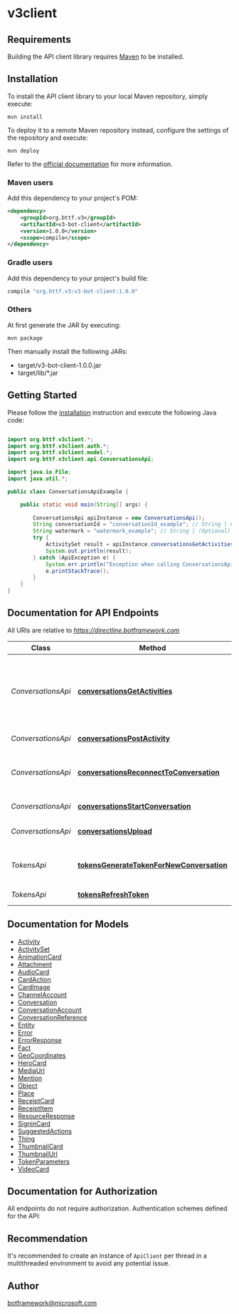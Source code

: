 # v3client

## Requirements

Building the API client library requires [Maven](https://maven.apache.org/) to be installed.

## Installation

To install the API client library to your local Maven repository, simply execute:

```shell
mvn install
```

To deploy it to a remote Maven repository instead, configure the settings of the repository and execute:

```shell
mvn deploy
```

Refer to the [official documentation](https://maven.apache.org/plugins/maven-deploy-plugin/usage.html) for more information.

### Maven users

Add this dependency to your project's POM:

```xml
<dependency>
    <groupId>org.bttf.v3</groupId>
    <artifactId>v3-bot-client</artifactId>
    <version>1.0.0</version>
    <scope>compile</scope>
</dependency>
```

### Gradle users

Add this dependency to your project's build file:

```groovy
compile "org.bttf.v3:v3-bot-client:1.0.0"
```

### Others

At first generate the JAR by executing:

    mvn package

Then manually install the following JARs:

* target/v3-bot-client-1.0.0.jar
* target/lib/*.jar

## Getting Started

Please follow the [installation](#installation) instruction and execute the following Java code:

```java

import org.bttf.v3client.*;
import org.bttf.v3client.auth.*;
import org.bttf.v3client.model.*;
import org.bttf.v3client.api.ConversationsApi;

import java.io.File;
import java.util.*;

public class ConversationsApiExample {

    public static void main(String[] args) {
        
        ConversationsApi apiInstance = new ConversationsApi();
        String conversationId = "conversationId_example"; // String | Conversation ID
        String watermark = "watermark_example"; // String | (Optional) only returns activities newer than this watermark
        try {
            ActivitySet result = apiInstance.conversationsGetActivities(conversationId, watermark);
            System.out.println(result);
        } catch (ApiException e) {
            System.err.println("Exception when calling ConversationsApi#conversationsGetActivities");
            e.printStackTrace();
        }
    }
}

```

## Documentation for API Endpoints

All URIs are relative to *https://directline.botframework.com*

Class | Method | HTTP request | Description
------------ | ------------- | ------------- | -------------
*ConversationsApi* | [**conversationsGetActivities**](docs/ConversationsApi.md#conversationsGetActivities) | **GET** /v3/directline/conversations/{conversationId}/activities | Get activities in this conversation. This method is paged with the &#39;watermark&#39; parameter.
*ConversationsApi* | [**conversationsPostActivity**](docs/ConversationsApi.md#conversationsPostActivity) | **POST** /v3/directline/conversations/{conversationId}/activities | Send an activity
*ConversationsApi* | [**conversationsReconnectToConversation**](docs/ConversationsApi.md#conversationsReconnectToConversation) | **GET** /v3/directline/conversations/{conversationId} | Get information about an existing conversation
*ConversationsApi* | [**conversationsStartConversation**](docs/ConversationsApi.md#conversationsStartConversation) | **POST** /v3/directline/conversations | Start a new conversation
*ConversationsApi* | [**conversationsUpload**](docs/ConversationsApi.md#conversationsUpload) | **POST** /v3/directline/conversations/{conversationId}/upload | Upload file(s) and send as attachment(s)
*TokensApi* | [**tokensGenerateTokenForNewConversation**](docs/TokensApi.md#tokensGenerateTokenForNewConversation) | **POST** /v3/directline/tokens/generate | Generate a token for a new conversation
*TokensApi* | [**tokensRefreshToken**](docs/TokensApi.md#tokensRefreshToken) | **POST** /v3/directline/tokens/refresh | Refresh a token


## Documentation for Models

 - [Activity](docs/Activity.md)
 - [ActivitySet](docs/ActivitySet.md)
 - [AnimationCard](docs/AnimationCard.md)
 - [Attachment](docs/Attachment.md)
 - [AudioCard](docs/AudioCard.md)
 - [CardAction](docs/CardAction.md)
 - [CardImage](docs/CardImage.md)
 - [ChannelAccount](docs/ChannelAccount.md)
 - [Conversation](docs/Conversation.md)
 - [ConversationAccount](docs/ConversationAccount.md)
 - [ConversationReference](docs/ConversationReference.md)
 - [Entity](docs/Entity.md)
 - [Error](docs/Error.md)
 - [ErrorResponse](docs/ErrorResponse.md)
 - [Fact](docs/Fact.md)
 - [GeoCoordinates](docs/GeoCoordinates.md)
 - [HeroCard](docs/HeroCard.md)
 - [MediaUrl](docs/MediaUrl.md)
 - [Mention](docs/Mention.md)
 - [Object](docs/Object.md)
 - [Place](docs/Place.md)
 - [ReceiptCard](docs/ReceiptCard.md)
 - [ReceiptItem](docs/ReceiptItem.md)
 - [ResourceResponse](docs/ResourceResponse.md)
 - [SigninCard](docs/SigninCard.md)
 - [SuggestedActions](docs/SuggestedActions.md)
 - [Thing](docs/Thing.md)
 - [ThumbnailCard](docs/ThumbnailCard.md)
 - [ThumbnailUrl](docs/ThumbnailUrl.md)
 - [TokenParameters](docs/TokenParameters.md)
 - [VideoCard](docs/VideoCard.md)


## Documentation for Authorization

All endpoints do not require authorization.
Authentication schemes defined for the API:

## Recommendation

It's recommended to create an instance of `ApiClient` per thread in a multithreaded environment to avoid any potential issue.

## Author

botframework@microsoft.com

